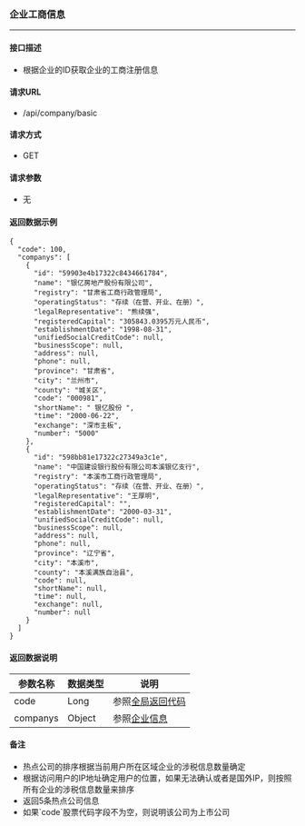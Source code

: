 ### 企业工商信息

---

#### 接口描述

* 根据企业的ID获取企业的工商注册信息

#### 请求URL

* /api/company/basic

#### 请求方式

* GET

#### 请求参数

* 无

#### 返回数据示例

```
{
  "code": 100,
  "companys": [
    {
      "id": "59903e4b17322c8434661784",
      "name": "银亿房地产股份有限公司",
      "registry": "甘肃省工商行政管理局",
      "operatingStatus": "存续（在营、开业、在册）",
      "legalRepresentative": "熊续强",
      "registeredCapital": "305843.0395万元人民币",
      "establishmentDate": "1998-08-31",
      "unifiedSocialCreditCode": null,
      "businessScope": null,
      "address": null,
      "phone": null,
      "province": "甘肃省",
      "city": "兰州市",
      "county": "城关区",
      "code": "000981",
      "shortName": " 银亿股份 ",
      "time": "2000-06-22",
      "exchange": "深市主板",
      "number": "5000"
    },
    {
      "id": "598bb81e17322c27349a3c1e",
      "name": "中国建设银行股份有限公司本溪银亿支行",
      "registry": "本溪市工商行政管理局",
      "operatingStatus": "存续（在营、开业、在册）",
      "legalRepresentative": "王厚明",
      "registeredCapital": "",
      "establishmentDate": "2000-03-31",
      "unifiedSocialCreditCode": null,
      "businessScope": null,
      "address": null,
      "phone": null,
      "province": "辽宁省",
      "city": "本溪市",
      "county": "本溪满族自治县",
      "code": null,
      "shortName": null,
      "time": null,
      "exchange": null,
      "number": null
    }
  ]
}
```

#### 返回数据说明

| 参数名称 | 数据类型 | 说明 |
| --- | --- | --- |
| code | Long | 参照[全局返回代码](/数据词典.md) |
| companys | Object | 参照[企业信息](/shu-ju-ci-dian/qi-ye-xin-xi.md) |

#### 备注

* 热点公司的排序根据当前用户所在区域企业的涉税信息数量确定
* 根据访问用户的IP地址确定用户的位置，如果无法确认或者是国外IP，则按照所有企业的涉税信息数量来排序
* 返回5条热点公司信息
* 如果\`code\`股票代码字段不为空，则说明该公司为上市公司



